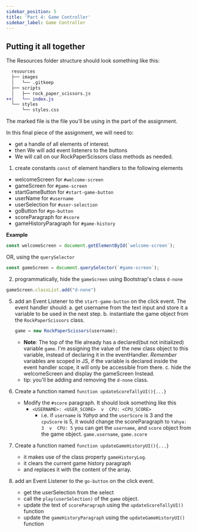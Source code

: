 ```yaml
---
sidebar_position: 5
title: 'Part 4: Game Controller'
sidebar_label: Game Controller
---
```


## Putting it all together

The Resources folder structure should look something like this:
```diff
  resources
  ├── images
  │   └── .gitkeep
  ├── scripts
  │   ├── rock_paper_scissors.js
++│   └── index.js
  └── styles
      └── styles.css
```
The marked file is the file you'll be using in the part of the assignment.

In this final piece of the assignment, we will need to:
* get a handle of all elements of interest. 
* then We will add event listeners to the buttons
* We will call on our RockPaperScissors class methods as needed.

1. create constants `const` of element handlers to the following elements 
  * welcomeScreen for `#welcome-screen`
  * gameScreen for `#game-screen`
  * startGameButton for `#start-game-button`
  * userName for `#username`
  * userSelection for `#user-selection`
  * goButton for `#go-button`
  * scoreParagraph for `#score`
  * gameHistoryParagraph for `#game-history`

  **Example**
  ```js
  const welcomeScreen = document.getElementById(`welcome-screen`);
  ```
  OR, using the `querySelector`
  ```js
  const gameScreen = document.querySelector(`#game-screen`);
  ```

2. programmatically, hide the `gameScreen` using Bootstrap's class `d-none`
  ```js
  gameScreen.classList.add("d-none")
  ```

5. add an Event Listener to the `start-game-button` on the click event. The event handler should:
  a. get username from the text input and store it a variable to be used in the next step.
  b. instantiate the game object from the `RockPaperScissors` class.
    ```js
    game = new RockPaperScissors(username);
    ```
      * **Note**: The top of the file already has a declared(but not initialized) variable `game`. I'm assigning the value of the new class object to this variable, instead of declaring it in the eventHandler. *Remember* variables are scoped in JS, if the variable is declared inside the event handler scope, it will only be accessible from there.
  c. hide the welcomeScreen and display the gameScreen Instead.
      * tip: you'll be adding and removing the `d-none` class.

6. Create a function named `function updateScoreTallyUI(){...}`
    * Modify the `#score` paragraph. It should look something like this 
        * `<USERNAME>: <USER_SCORE>  v  CPU: <CPU_SCORE>`
            * i.e. if `username` is *Yahya* and the `userScore` is 3 and the `cpuScore` is 5, it would change the scoreParagraph to `Yahya: 3  v  CPU: 5`
        you can get the `username`, and `score` object from the game object. `game.username`, `game.score`

7. Create a function named `function updateGameHistoryUI(){...}`
    * it makes use of the class property `gameHistoryLog`.
    * it clears the current game history paragraph
    * and replaces it with the content of the array.

8. add an Event Listener to the `go-button` on the click event.
    * get the userSelection from the select
    * call the `play(userSelection)` of the `game` object.
    * update the text of `scoreParagraph` using the `updateScoreTallyUI()` function
    * update the `gameHistoryParagraph` using the `updateGameHistoryUI()` function 